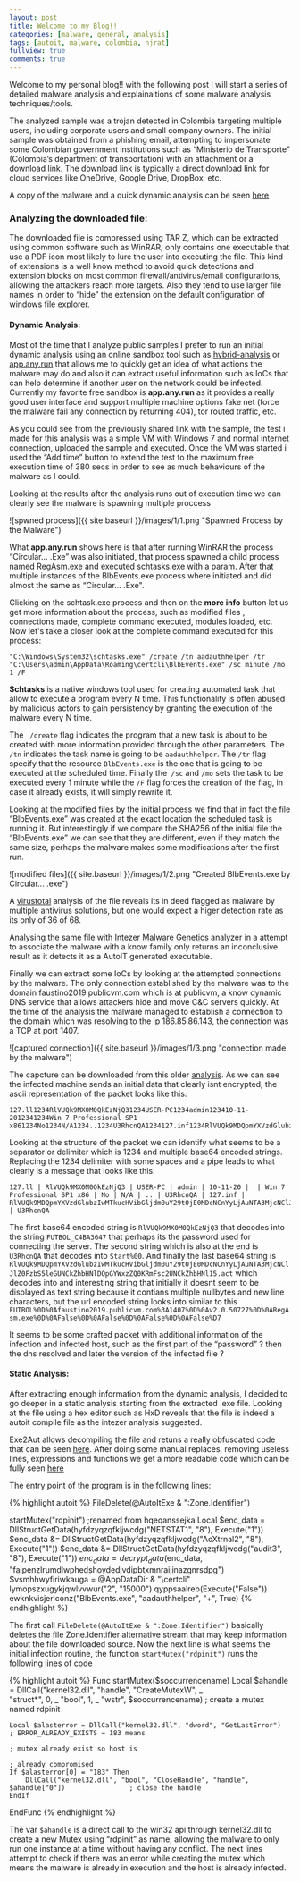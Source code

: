 ```yaml
---
layout: post
title: Welcome to my Blog!!
categories: [malware, general, analysis]
tags: [autoit, malware, colombia, njrat]
fullview: true
comments: true
---
```


Welcome to my personal blog!! with the following post I will start a series of detailed malware analysis and explainaitions of some malware analysis techniques/tools. 

The analyzed sample was a trojan detected in Colombia targeting multiple users, including corporate users and small company owners. The initial sample was obtained from a phishing email, attempting to impersonate some Colombian government institutions such as “Ministerio de Transporte” (Colombia’s department of transportation) with an attachment or a download link. The download link is typically a direct download link for cloud services like OneDrive, Google Drive, DropBox, etc.

A copy of the malware and a quick dynamic analysis can be seen [here](https://app.any.run/tasks/90f4cda6-b4b6-4c56-9495-05695218e0a2) 

### Analyzing the downloaded file:

The downloaded file is compressed using  TAR Z, which can be extracted using common software such as WinRAR, only contains one executable that use a PDF icon most likely to lure the user into executing the file. This kind of extensions is a well know method to avoid quick detections and extension blocks on most common firewall/antivirus/email configurations, allowing the attackers reach more targets. Also they tend to use larger file names in order to “hide” the extension on the default configuration of windows file explorer. 

#### Dynamic Analysis:

Most of the time that I analyze public samples I prefer to run an initial dynamic analysis using an online sandbox tool such as [hybrid-analysis](https://www.hybrid-analysis.com/) or [app.any.run](https://app.any.run/) that allows me to quickly get an idea of what actions the malware may do and also it can extract useful information such as IoCs that can help determine if another user on the network could be infected. Currently my favorite free sandbox is **app.any.run** as it provides a really good user interface and support multiple machine options fake net (force the malware fail any connection by returning 404), tor routed traffic, etc.

As you could see from the previously shared link with the sample, the test i made for this analysis was a simple VM with Windows 7 and normal internet connection, uploaded the sample and executed. Once the VM was started i used the “Add time” button to extend the test to the maximum free execution time of 380 secs in order to see as much behaviours of the malware as I could.

Looking at the results after the analysis runs out of execution time we can clearly see the malware is spawning multiple proccess 

![spwned process]({{ site.baseurl }}/images/1/1.png "Spawned Process by the Malware")

What **app.any.run** shows here is that after running WinRAR the process “Circular… .Exe” was also initiated, that process spawned a child process named RegAsm.exe and executed schtasks.exe with a param. After that multiple instances of the BlbEvents.exe process where initiated and did almost the same as “Circular… .Exe". 

Clicking on the schtask.exe process and then on the **more info** button let us get more information about the process, such as modified files , connections made, complete command executed, modules loaded, etc. Now let's take a closer look at the complete command executed for this process:

```
"C:\Windows\System32\schtasks.exe" /create /tn aadauthhelper /tr "C:\Users\admin\AppData\Roaming\certcli\BlbEvents.exe" /sc minute /mo 1 /F
```

**Schtasks** is a native windows tool used for creating automated task that allow to execute a program every N time. This functionality is often abused by malicious actors to gain persistency by granting the execution of the malware every N time. 

The ``` /create``` flag indicates the program that a new task is about to be created with more information provided through the other parameters. The ```/tn``` indicates the task name is going to be ```aadauthhelper```. The ```/tr``` flag specify that the resource ```BlbEvents.exe``` is the one that is going to be executed at the scheduled time. Finally the``` /sc``` and ```/mo``` sets the task to be executed every 1 minute while the ```/F``` flag forces the creation of the flag, in case it already exists, it will simply rewrite it. 

Looking at the modified files by the initial process we find that in fact the file “BlbEvents.exe” was created at the exact location the scheduled task is running it. But interestingly if we compare the SHA256 of the initial file the “BlbEvents.exe” we can see that they are different, even if they match the same size, perhaps the malware makes some modifications after the first run.

![modified files]({{ site.baseurl }}/images/1/2.png "Created BlbEvents.exe by Circular... .exe")

A [virustotal](https://www.virustotal.com/#/file/ad24d78ee95168bbab14835a9b347ddc7a98f518e828c519326ed97b14100ada/detection) analysis of the file reveals its in deed flagged as malware by multiple antivirus solutions, but one would expect a higer detection rate as its only  of 36 of 68. 

Analysing the same file with [Intezer Malware Genetics](https://analyze.intezer.com/#/analyses/3d00d56e-f236-4ebd-b0fa-7e0dabc7507c) analyzer in a attempt to associate the malware with a know family only returns an inconclusive result as it detects it as a AutoIT generated executable.

Finally we can extract some IoCs by looking at the attempted connections by the malware. The only connection established by the malware was to the domain faustino2019.publicvm.com which is at publicvm, a know dynamic DNS service that allows attackers hide and move C&C servers quickly. At the time of the analysis the malware managed to establish a connection to the domain which was resolving to the ip 186.85.86.143, the connection was a TCP at port 1407.

![captured connection]({{ site.baseurl }}/images/1/3.png "connection made by the malware")

The capcture can be downloaded from this older [analysis](https://app.any.run/tasks/de2481e2-6901-402c-929e-8f27f1893dce). As we can see the infected machine sends an initial data that clearly isnt encrypted, the ascii representation of the packet looks like this:

```
127.ll1234RlVUQk9MX0M0QkEzNjQ31234USER-PC1234admin123410-11-2012341234Win 7 Professional SP1 x861234No1234N/A1234..1234U3RhcnQA1234127.inf1234RlVUQk9MDQpmYXVzdGlubzIwMTkucHVibGljdm0uY29tOjE0MDcNCnYyLjAuNTA3MjcNClJlZ0FzbS5leGUNCkZhbHNlDQpGYWxzZQ0KRmFsc2UNCkZhbHNl15.act1234U3RhcnQA
```

Looking at the structure of the packet we can identify what seems to be a separator or delimiter which is 1234 and multiple base64 encoded strings. Replacing the 1234 delimiter with some spaces and a pipe leads to what clearly is a message that looks like this:

```
127.ll | RlVUQk9MX0M0QkEzNjQ3 | USER-PC | admin | 10-11-20 |  | Win 7 Professional SP1 x86 | No | N/A | .. | U3RhcnQA | 127.inf | RlVUQk9MDQpmYXVzdGlubzIwMTkucHVibGljdm0uY29tOjE0MDcNCnYyLjAuNTA3MjcNClJlZ0FzbS5leGUNCkZhbHNlDQpGYWxzZQ0KRmFsc2UNCkZhbHNl15.act | U3RhcnQA
```

The first base64 encoded string is ```RlVUQk9MX0M0QkEzNjQ3``` that decodes into the string ```FUTBOL_C4BA3647``` that perhaps its the password used for connecting the server. The second string which is also at the end is ``U3RhcnQA`` that decodes into ```Start%00```. And finally the last base64 string is ```RlVUQk9MDQpmYXVzdGlubzIwMTkucHVibGljdm0uY29tOjE0MDcNCnYyLjAuNTA3MjcNClJlZ0FzbS5leGUNCkZhbHNlDQpGYWxzZQ0KRmFsc2UNCkZhbHNl15.act``` which decodes into and interesting string that initially it doesnt seem to be displayed as text string because it contians multiple nullbytes and new line characters, but the url encoded string looks into similar to this ```FUTBOL%0D%0Afaustino2019.publicvm.com%3A1407%0D%0Av2.0.50727%0D%0ARegAsm.exe%0D%0AFalse%0D%0AFalse%0D%0AFalse%0D%0AFalse%D7```

It seems to be some crafted packet with additional information of the infection and infected host, such as the first part of the “password” ? then the dns resolved and later the version of the infected file ? 

#### Static Analysis:

After extracting enough information from the dynamic analysis, I decided to go deeper in a static analysis starting from the extracted .exe file. Looking at the file using a hex editor such as HxD reveals that the file is indeed a autoit compile file as the intezer analysis suggested.

Exe2Aut allows decompiling the file and retuns a really obfuscated code that can be seen [here](https://raw.githubusercontent.com/b1naryxx/b1naryxx.github.io/master/samples/1/Obfuscated.au3). After doing some manual replaces, removing useless lines, expressions and functions we get a more readable code which can be fully seen [here](https://raw.githubusercontent.com/b1naryxx/b1naryxx.github.io/master/samples/1/deobfuscated.au3)

The entry point of the program is in the following lines:

{% highlight autoit %}
FileDelete(@AutoItExe & ":Zone.Identifier")

startMutex("rdpinit")                ;renamed from hqeqanssejka
Local $enc_data = DllStructGetData(hyfdzyqzqfkljwcdg("NETSTAT1", "8"), Execute("1"))
$enc_data &= DllStructGetData(hyfdzyqzqfkljwcdg("AcXtrnal2", "8"), Execute("1"))
$enc_data &= DllStructGetData(hyfdzyqzqfkljwcdg("audit3", "8"), Execute("1"))
$enc_data = decrypt_data($enc_data, "fajpenzlrumdlwphedshoydedjvdipbtxmnraijinazgnrsdpg")
$vsmhhwyfiriwkauga = @AppDataDir & "\certcli"
lymopszxugykjqwlvvwur("2", "15000")
qyppsaalreb(Execute("False"))
ewknkvisjericonz("BlbEvents.exe", "aadauthhelper", "+", True)
{% endhighlight %}

The first call ```FileDelete(@AutoItExe & ":Zone.Identifier")``` basically deletes the file Zone.Identifier alternative stream that may keep information about the file downloaded source. Now the next line is what seems the initial infection routine, the function ```startMutex("rdpinit")``` runs the following lines of code

{% highlight autoit %}
Func startMutex($soccurrencename)
    Local $ahandle = DllCall("kernel32.dll", "handle", "CreateMutexW", _  
                                                        "struct*", 0, _
                                                        "bool", 1, _
                                                        "wstr", $soccurrencename)              ; create a mutex named rdpinit

    Local $alasterror = DllCall("kernel32.dll", "dword", "GetLastError")                      ; ERROR_ALREADY_EXISTS = 183 means 
                                                                                              ; mutex already exist so host is                      
                                                                                              ; already compromised
    If $alasterror[0] = "183" Then
        DllCall("kernel32.dll", "bool", "CloseHandle", "handle", $ahandle["0"])                ; close the handle
    EndIf
EndFunc
{% endhighlight %}

The var ```$ahandle``` is a direct call to the win32 api through kernel32.dll to create a new Mutex using “rdpinit” as name, allowing the malware to only run one instance at a time without having any conflict. The next lines attempt to check if there was an error while creating the mutex which means the malware is already in execution and the host is already infected. 
